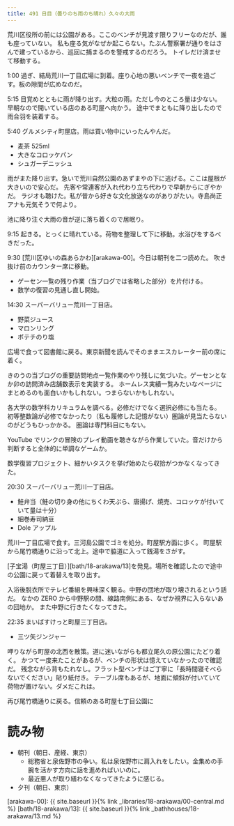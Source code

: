 ```yaml
---
title: 491 日目（曇りのち雨のち晴れ）久々の大雨
---
```


荒川区役所の前には公園がある。ここのベンチが見渡す限りフリーなのだが、誰も座っていない。
私も座る気がなぜか起こらない。たぶん警察署が通りをはさんで建っているから、巡回に捕まるのを警戒するのだろう。
トイレだけ済ませて移動する。

1:00 過ぎ、結局荒川一丁目広場に到着。座り心地の悪いベンチで一夜を過ごす。板の隙間が広めなのだ。

5:15 目覚めとともに雨が降り出す。大粒の雨。ただし今のところ量は少ない。早朝なので開いている店のある町屋へ向かう。
途中でまともに降り出したので雨合羽を装着する。

5:40 グルメシティ町屋店。雨は買い物中にいったんやんだ。
* 麦茶 525ml
* 大きなコロッケパン
* シュガーデニッシュ

雨がまた降り出す。急いで荒川自然公園のあずまやの下に逃げる。ここは屋根が大きいので安心だ。
先客や常連客が入れ代わり立ち代わりで早朝からにぎやかだ。
ラジオも聴けた。私が昔から好きな文化放送なのがありがたい。寺島尚正アナも元気そうで何より。

池に降り注ぐ大雨の音が逆に落ち着くので居眠り。

9:15 起きる。とっくに晴れている。荷物を整理して下に移動。水浴びをするべきだった。

9:30 [荒川区ゆいの森あらかわ][arakawa-00]。今日は朝刊を二つ読めた。
吹き抜け前のカウンター席に移動。

* ゲーセン一覧の残り作業（当ブログでは省略した部分）を片付ける。
* 数学の復習の見通し直し開始。

14:30 スーパーバリュー荒川一丁目店。
* 野菜ジュース
* マロンリング
* ポテチのり塩

広場で食って図書館に戻る。東京新聞を読んでそのままエスカレーター前の席に着く。

きのうの当ブログの重要訪問地点一覧作業のやり残しに気づいた。ゲーセンとなか卯の訪問済み店舗数表示を実装する。
ホームレス実績一覧みたいなページにまとめるのも面白いかもしれない。つまらないかもしれない。

各大学の数学科カリキュラムを調べる。必修だけでなく選択必修にも当たる。
初等整数論が必修でなかったり（私も履修した記憶がない）圏論が見当たらないのがどうもひっかかる。
圏論は専門科目にもない。

YouTube でリンクの冒険のプレイ動画を聴きながら作業していた。音だけから判断すると全体的に単調なゲームか。

数学復習プロジェクト、細かいタスクを挙げ始めたら収拾がつかなくなってきた。

20:30 スーパーバリュー荒川一丁目店。
* 鮭弁当（鮭の切り身の他にちくわ天ぷら、唐揚げ、焼売、コロッケが付いていて量は十分）
* 細巻寿司納豆
* Dole アップル

荒川一丁目広場で食す。三河島公園でゴミを処分。町屋駅方面に歩く。
町屋駅から尾竹橋通りに沿って北上。途中で脇道に入って銭湯をさがす。

[子宝湯（町屋三丁目）][bath/18-arakawa/13]を発見。場所を確認したので途中の公園に戻って着替えを取り出す。

入浴後脱衣所でテレビ番組を興味深く観る。中野の団地が取り壊されるという話だ。
なかの ZERO から中野駅の間、線路南側にある、なぜか視界に入らないあの団地か。
また中野に行きたくなってきた。

22:35 まいばすけっと町屋三丁目店。
* 三ツ矢ジンジャー

呷りながら町屋の北西を散策。道に迷いながらも都立尾久の原公園にたどり着く。
かつて一度来たことがあるが、ベンチの形状は憶えていなかったので確認だ。
残念ながら背もたれなし。フラット型ベンチはご丁寧に「長時間寝そべらないでください」貼り紙付き。
テーブル席もあるが、地面に傾斜が付いていて荷物が置けない。ダメだこれは。

再び尾竹橋通りに戻る。信頼のある町屋七丁目公園に

# 読み物

* 朝刊（朝日、産経、東京）
  * 総務省と泉佐野市の争い。私は泉佐野市に肩入れをしたい。金集めの手腕を活かす方向に話を進めればいいのに。
  * 最近悪人が取り繕わなくなってきたように感じる。
* 夕刊（朝日、東京）

[arakawa-00]: {{ site.baseurl }}{% link _libraries/18-arakawa/00-central.md %}
[bath/18-arakawa/13]: {{ site.baseurl }}{% link _bathhouses/18-arakawa/13.md %}
